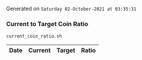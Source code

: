 Generated on `Saturday 02-October-2021 at 03:35:31`

### Current to Target Coin Ratio
`current_coin_ratio.sh`

Date|Current|Target|Ratio
---|---|---|---
